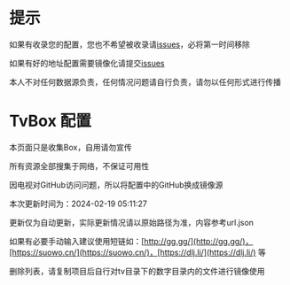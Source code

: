 # 提示

如果有收录您的配置，您也不希望被收录请[issues](https://github.com/hl128k/tvbox/issues)，必将第一时间移除

如果有好的地址配置需要镜像化请提交[issues](https://github.com/hl128k/tvbox/issues)

本人不对任何数据源负责，任何情况问题请自行负责，请勿以任何形式进行传播

# TvBox 配置

本页面只是收集Box，自用请勿宣传

所有资源全部搜集于网络，不保证可用性

因电视对GitHub访问问题，所以将配置中的GitHub换成镜像源

本次更新时间为：2024-02-19 05:11:27

更新仅为自动更新，实际更新情况请以原始路径为准，内容参考url.json

如果有必要手动输入建议使用短链如：[http://gg.gg/](http://gg.gg/)，[https://suowo.cn/](https://suowo.cn/)，[https://dlj.li/](https://dlj.li/) 等

删除列表，请复制项目后自行对tv目录下的数字目录内的文件进行镜像使用

